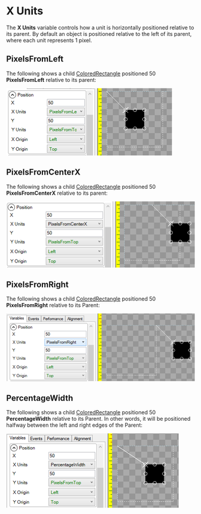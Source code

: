 # X Units

The **X Units** variable controls how a unit is horizontally positioned relative to its parent. By default an object is positioned relative to the left of its parent, where each unit represents 1 pixel.

## PixelsFromLeft

The following shows a child [ColoredRectangle](https://github.com/vchelaru/Gum/tree/8c293a405185cca0e819b810220de684b436daf9/docs/Gum%20Elements/General%20Properties/ColoredRectangle/README.md) positioned 50 **PixelsFromLeft** relative to its parent:

![](../../.gitbook/assets/PixelsFromLeftGum.png)

## PixelsFromCenterX

The following shows a child [ColoredRectangle](https://github.com/vchelaru/Gum/tree/8c293a405185cca0e819b810220de684b436daf9/docs/Gum%20Elements/General%20Properties/ColoredRectangle/README.md) positioned 50 **PixelsFromCenterX** relative to its parent:

![](../../.gitbook/assets/PixelsFromCenterXGum.png)

## PixelsFromRight

The following shows a child [ColoredRectangle](https://github.com/vchelaru/Gum/tree/8c293a405185cca0e819b810220de684b436daf9/docs/Gum%20Elements/General%20Properties/ColoredRectangle/README.md) positioned 50 **PixelsFromRight** relative to its Parent:

![](../../.gitbook/assets/PixelsFromRightGum.png)

## PercentageWidth

The following shows a child [ColoredRectangle](https://github.com/vchelaru/Gum/tree/8c293a405185cca0e819b810220de684b436daf9/docs/Gum%20Elements/General%20Properties/ColoredRectangle/README.md) positioned 50 **PercentageWidth** relative to its Parent. In other words, it will be positioned halfway between the left and right edges of the Parent:

![](<../../.gitbook/assets/PercentageWidthGum (1).png>)
